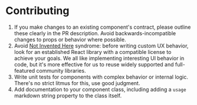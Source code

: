 # Contributing

1. If you make changes to an existing component's contract, please outline these clearly in the PR description. Avoid backwards-incompatible changes to props or behavior where possible.
2. Avoid [Not Invented Here](https://en.wikipedia.org/wiki/Not_invented_here) syndrome: before writing custom UX behavior, look for an established React library with a compatible license to achieve your goals. We all like implementing interesting UI behavior in code, but it's more effective for us to reuse widely supported and full-featured community libraries.
3. Write unit tests for components with complex behavior or internal logic. There's no strict litmus for this, use good judgment.
4. Add documentation to your component class, including adding a `usage` markdown string property to the class itself.

